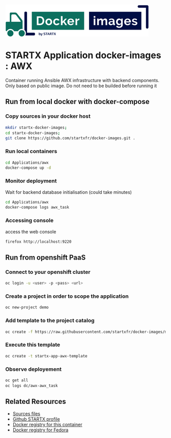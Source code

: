[![startxfr/docker-images](https://raw.githubusercontent.com/startxfr/docker-images/master/travis/logo-small.svg?sanitize=true)](https://github.com/startxfr/docker-images)

# STARTX Application docker-images : AWX

Container running Ansible AWX infrastructure with backend components. 
Only based on public image. Do not need to be builded before running it

## Run from local docker with docker-compose

### Copy sources in your docker host 

```bash
mkdir startx-docker-images; 
cd startx-docker-images;
git clone https://github.com/startxfr/docker-images.git .
```

### Run local containers

```bash
cd Applications/awx
docker-compose up -d
```

### Monitor deployment

Wait for backend database initialisation (could take minutes)

```bash
cd Applications/awx
docker-compose logs awx_task
```

### Accessing console

access the web console

```bash
firefox http://localhost:9220
```

## Run from openshift PaaS

### Connect to your openshift cluster

```bash
oc login -u <user> -p <pass> <url>
```

### Create a project in order to scope the application

```bash
oc new-project demo
```

### Add template to the project catalog

```bash
oc create -f https://raw.githubusercontent.com/startxfr/docker-images/master/Applications/awx/openshift-template.json
```

### Execute this template

```bash
oc create -t startx-app-awx-template
```

### Observe deployement

```bash
oc get all
oc logs dc/awx-awx_task
```

## Related Resources
* [Sources files](https://github.com/startxfr/docker-images/tree/master/Applications/awx)
* [Github STARTX profile](https://github.com/startxfr/docker-images)
* [Docker registry for this container](https://registry.hub.docker.com/u/startx/app-awx/)
* [Docker registry for Fedora](https://registry.hub.docker.com/u/fedora/)